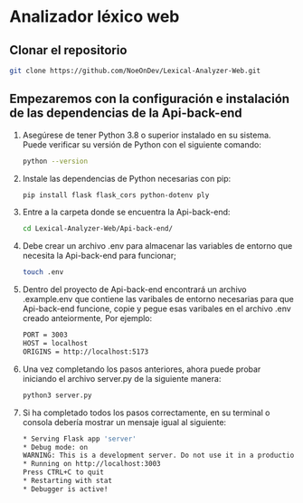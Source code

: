 # Analizador léxico web

## Clonar el repositorio

```bash
git clone https://github.com/NoeOnDev/Lexical-Analyzer-Web.git
```

## Empezaremos con la configuración e instalación de las dependencias de la Api-back-end

1. Asegúrese de tener Python 3.8 o superior instalado en su sistema. Puede verificar su versión de Python con el siguiente comando:

    ```bash
    python --version
    ```

2. Instale las dependencias de Python necesarias con pip:

    ```bash
    pip install flask flask_cors python-dotenv ply
    ```

3. Entre a la carpeta donde se encuentra la Api-back-end:

    ```bash
    cd Lexical-Analyzer-Web/Api-back-end/
    ```

4. Debe crear un archivo .env para almacenar las variables de entorno que necesita la Api-back-end para funcionar;

    ```bash
    touch .env
    ```

5. Dentro del proyecto de Api-back-end encontrará un archivo .example.env que contiene las varibales de entorno necesarias para que Api-back-end funcione, copie y pegue esas varibales en el archivo .env creado anteiormente, Por ejemplo:

    ```bash
    PORT = 3003
    HOST = localhost
    ORIGINS = http://localhost:5173
    ```

6. Una vez completando los pasos anteriores, ahora puede probar iniciando el archivo server.py de la siguiente manera:

    ```bash
    python3 server.py
    ```

7. Si ha completado todos los pasos correctamente, en su terminal o consola debería mostrar un mensaje igual al siguiente:

    ```bash
    * Serving Flask app 'server'
    * Debug mode: on
    WARNING: This is a development server. Do not use it in a production deployment. Use a production WSGI server instead.
    * Running on http://localhost:3003
    Press CTRL+C to quit
    * Restarting with stat
    * Debugger is active!
    ```

